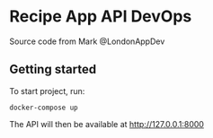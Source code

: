 # Recipe App API DevOps

Source code from Mark @LondonAppDev 

## Getting started
To start project, run:

```
docker-compose up
```

The API will then be available at http://127.0.0.1:8000
